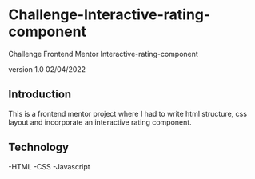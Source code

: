 # Challenge-Interactive-rating-component

Challenge Frontend Mentor Interactive-rating-component


version 1.0 02/04/2022

## Introduction

This is a frontend mentor project where I had to write html structure, css layout and incorporate an interactive rating component.

## Technology

-HTML
-CSS
-Javascript
